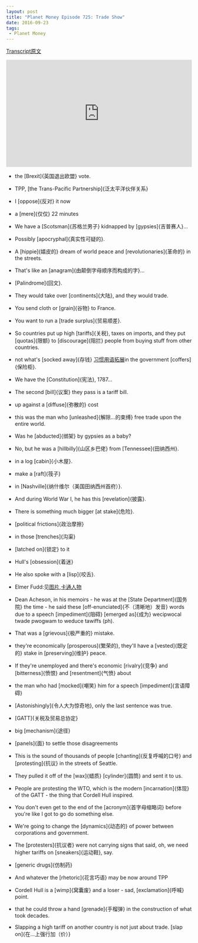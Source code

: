 ```yaml
---
layout: post
title: "Planet Money Episode 725: Trade Show"
date: 2016-09-23
tags:
 - Planet Money
---
```


[Transcript原文](http://www.npr.org/templates/transcript/transcript.php?storyId=495226796)

<iframe src="https://www.npr.org/player/embed/495226796/495269185" width="100%" height="290" frameborder="0" scrolling="no" title="NPR embedded audio player"></iframe>

- the [Brexit]{英国退出欧盟} vote.

- TPP, [the Trans-Pacific Partnership]{泛太平洋伙伴关系}

- I [oppose]{反对} it now
 
- a [mere]{仅仅} 22 minutes
 
- We have a [Scotsman]{苏格兰男子} kidnapped by [gypsies]{吉普赛人}...

- Possibly [apocryphal]{真实性可疑的}.

- A [hippie]{嬉皮的} dream of world peace and [revolutionaries]{革命的} in the streets.

- That's like an [anagram]{由颠倒字母顺序而构成的字}...

- [Palindrome]{回文}.

- They would take over [continents]{大陆}, and they would trade. 

- You send cloth or [grain]{谷物} to France. 

- You want to run a [trade surplus]{贸易顺差}. 

- So countries put up high [tariffs]{关税}, taxes on imports, and they put [quotas]{限额} to [discourage]{阻拦} people from buying stuff from other countries. 

- not what's [socked away]{存钱} [习惯用语拓展](http://www.unsv.com/voanews/words-and-idioms/lessons/592/)in the government [coffers]{保险柜}.

- We have the [Constitution]{宪法}, 1787...

- The second [bill]{议案} they pass is a tariff bill.

- up against a [diffuse]{弥散的} cost 

- this was the man who [unleashed]{解除...的束缚} free trade upon the entire world.

- Was he [abducted]{绑架} by gypsies as a baby?

- No, but he was a [hillbilly]{山区乡巴佬} from [Tennessee]{田纳西州}.

- in a log [cabin]{小木屋}.

- make a [raft]{筏子} 

- in [Nashville]{纳什维尔（美国田纳西州首府）}.

- And during World War I, he has this [revelation]{披露}. 

- There is something much bigger [at stake]{危险}.

- [political frictions]{政治摩擦}

- in those [trenches]{沟渠} 

- [latched on]{锁定} to it 

- Hull's [obsession]{着迷}

- He also spoke with a [lisp]{咬舌}. 

- Elmer Fudd:见[图片](http://static3.comicvine.com/uploads/scale_small/11/111746/4352026-4927658174_981e6cd63e_z.jpg),[卡通人物](http://www.imdb.com/character/ch0029092/)

- Dean Acheson, in his memoirs - he was at the [State Department]{国务院} the time - he said these [off-enunciated]{不（清晰地）发音} words due to a speech [impediment]{阻碍} [emerged as]{成为} wecipwocal twade pwogwam to weduce tawiffs (ph).

- That was a [grievous]{极严重的} mistake. 

- they're economically [prosperous]{繁荣的}, they'll have a [vested]{既定的} stake in [preserving]{维护} peace. 

- If they're unemployed and there's economic [rivalry]{竞争} and [bitterness]{愤恨} and [resentment]{气愤} about

- the man who had [mocked]{嘲笑} him for a speech [impediment]{言语障碍}

- [Astonishingly]{令人大为惊奇地}, only the last sentence was true. 

- [GATT]{关税及贸易总协定}

- big [mechanism]{途径} 

- [panels]{面} to settle those disagreements

- This is the sound of thousands of people [chanting]{反复呼喊的口号} and [protesting]{抗议} in the streets of Seattle. 

- They pulled it off of the [wax]{蜡质} [cylinder]{圆筒} and sent it to us. 

- People are protesting the WTO, which is the modern [incarnation]{体现} of the GATT - the thing that Cordell Hull inspired.

- You don't even get to the end of the [acronym]{首字母缩略词} before you're like I got to go do something else.

- We're going to change the [dynamics]{动态的} of power between corporations and government.

- The [protesters]{抗议者} were not carrying signs that said, oh, we need higher tariffs on [sneakers]{运动鞋}, say.

- [generic drugs]{仿制药} 

- And whatever the [rhetoric]{花言巧语} may be now around TPP

- Cordell Hull is a [wimp]{窝囊废} and a loser - sad, [exclamation]{呼喊} point.

- that he could throw a hand [grenade]{手榴弹} in the construction of what took decades.

- Slapping a high tariff on another country is not just about trade. [slap on]{在...上强行加（价）}



